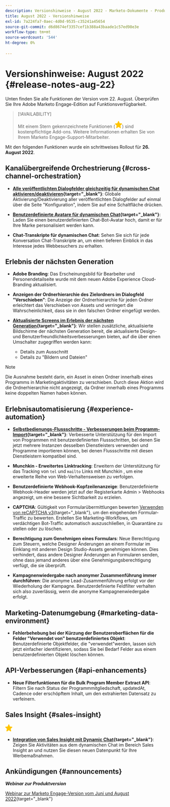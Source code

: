 ```yaml
---
description: Versionshinweise - August 2022 - Marketo-Dokumente - Produktdokumentation
title: August 2022 - Versionshinweise
exl-id: 7a224fa7-0aec-4d0d-9535-c35241a45654
source-git-commit: d6d8674ef3357cef1b388a43baade1c57ed98e3e
workflow-type: tm+mt
source-wordcount: '544'
ht-degree: 0%

---
```


# Versionshinweise: August 2022 {#release-notes-aug-22}

Unten finden Sie alle Funktionen der Version vom 22. August. Überprüfen Sie Ihre Adobe Marketo Engage-Edition auf Funktionsverfügbarkeit.

>[!AVAILABILITY]
>
>Mit einem Stern gekennzeichnete Funktionen (![star](assets/yellow-star.png)) sind kostenpflichtige Add-ons. Weitere Informationen erhalten Sie von Ihrem Marketo Engage-Support-Mitarbeiter.

Mit den folgenden Funktionen wurde ein schrittweises Rollout für **26. August 2022**.

## Kanalübergreifende Orchestrierung {#cross-channel-orchestration}

* **[Alle veröffentlichten Dialogfelder gleichzeitig für dynamischen Chat aktivieren/deaktivieren](/help/marketo/product-docs/demand-generation/dynamic-chat/dialogues/dialogue-overview.md#disable-enable-all-dialogues){target=&quot;_blank&quot;}**: Globale Aktivierung/Deaktivierung aller veröffentlichten Dialogfelder auf einmal über die Seite &quot;Konfiguration&quot;, indem Sie auf eine Schaltfläche drücken.

* **[Benutzerdefinierte Avatare für dynamischen Chat](/help/marketo/product-docs/demand-generation/dynamic-chat/configuration.md#agent-settings){target=&quot;_blank&quot;}**: Laden Sie einen benutzerdefinierten Chat-Bot-Avatar hoch, damit er für Ihre Marke personalisiert werden kann.

* **Chat-Transkripte für dynamischen Chat**: Sehen Sie sich für jede Konversation Chat-Transkripte an, um einen tieferen Einblick in das Interesse jedes Webbesuchers zu erhalten.

## Erlebnis der nächsten Generation

* **Adobe Branding**: Das Erscheinungsbild für Bearbeiter und Personendetailseite wurde mit dem neuen Adobe Experience Cloud-Branding aktualisiert.

* **Anzeigen der Ordnerhierarchie des Zielordners im Dialogfeld &quot;Verschieben&quot;**: Die Anzeige der Ordnerhierarchie für jeden Ordner erleichtert das Verschieben von Assets und verringert die Wahrscheinlichkeit, dass sie in den falschen Ordner eingefügt werden.

* **[Aktualisierte Screens im Erlebnis der nächsten Generation](/help/marketo/product-docs/marketo-engage-next-generation-experience/toggle-switch.md){target=&quot;_blank&quot;}**: Wir stellen zusätzliche, aktualisierte Bildschirme der nächsten Generation bereit, die aktualisierte Design- und Benutzerfreundlichkeitsverbesserungen bieten, auf die über einen Umschalter zugegriffen werden kann:

   * Details zum Ausschnitt
   * Details zu &quot;Bildern und Dateien&quot;

>[!NOTE]
>
>Die Ausnahme besteht darin, ein Asset in einen Ordner innerhalb eines Programms in Marketingaktivitäten zu verschieben. Durch diese Aktion wird die Ordnerhierarchie nicht angezeigt, da Ordner innerhalb eines Programms keine doppelten Namen haben können.

## Erlebnisautomatisierung {#experience-automation}

* **[Selbstbedienungs-Flussschritte - Verbesserungen beim Programm-Import](/help/marketo/product-docs/core-marketo-concepts/smart-campaigns/flow-actions/flow-step-service.md){target=&quot;_blank&quot;}**: Verbesserte Unterstützung für den Import von Programmen mit benutzerdefinierten Flussschritten, bei denen Sie jetzt mehrere Instanzen desselben Dienstleisters verwenden und Programme importieren können, bei denen Flussschritte mit diesen Dienstleistern kompatibel sind.

* **Munchkin - Erweitertes Linktracking**: Erweitern der Unterstützung für das Tracking von `tel` und `mailto` Links mit Munchkin , um eine erweiterte Reihe von Web-Verhaltensweisen zu verfolgen.

* **Benutzerdefinierte Webhook-Kopfzeilenanzeige**: Benutzerdefinierte Webhook-Header werden jetzt auf der Registerkarte Admin > Webhooks angezeigt, um eine bessere Sichtbarkeit zu erzielen.

* **CAPTCHA**: Gültigkeit von Formularübermittlungen bewerten [Verwenden von reCAPTCHA v3](/help/marketo/product-docs/demand-generation/forms/using-captcha/enable-captcha-in-marketo-forms.md){target=&quot;_blank&quot;}, um den eingehenden Formular-Traffic zu bewerten. Erstellen Sie Marketing-Workflows, um verdächtigen Bot-Traffic automatisch auszuschließen, in Quarantäne zu stellen oder zu löschen.

* **Berechtigung zum Genehmigen eines Formulars**: Neue Berechtigung zum Steuern, welche Designer Änderungen an einem Formular im Einklang mit anderen Design Studio-Assets genehmigen können. Dies verhindert, dass andere Designer Änderungen an Formularen senden, ohne dass jemand anderes über eine Genehmigungsberechtigung verfügt, die sie überprüft.

* **Kampagnenwiedergabe nach anonymer Zusammenführung immer durchführen**: Die anonyme Lead-Zusammenführung erfolgt vor der Wiederholung der Kampagne. Benutzerdefinierte Feldfilter verhalten sich also zuverlässig, wenn die anonyme Kampagnenwiedergabe erfolgt.

## Marketing-Datenumgebung {#marketing-data-environment}

* **Fehlerbehebung bei der Kürzung der Benutzeroberflächen für die Felder &quot;Verwendet von&quot; benutzerdefiniertes Objekt**: Benutzerdefinierte Objektfelder, die &quot;verwendet&quot;werden, lassen sich jetzt einfacher identifizieren, sodass Sie bei Bedarf Felder aus einem benutzerdefinierten Objekt löschen können.

## API-Verbesserungen {#api-enhancements}

* **Neue Filterfunktionen für die Bulk Program Member Extract API**: Filtern Sie nach Status der Programmmitgliedschaft, updatedAt, Cadence oder erschöpftem Inhalt, um den extrahierten Datensatz zu verfeinern.

## Sales Insight {#sales-insight}

![(Stern)](assets/yellow-star.png)

* **[Integration von Sales Insight mit Dynamic Chat](/help/marketo/product-docs/marketo-sales-insight/msi-for-salesforce/features/dynamic-chat-integration.md){target=&quot;_blank&quot;}**: Zeigen Sie Aktivitäten aus dem dynamischen Chat im Bereich Sales Insight an und nutzen Sie diesen neuen Datenpunkt für Ihre Werbemaßnahmen.

## Ankündigungen {#announcements}

**_Webinar zur Produktversion_**

[Webinar zur Marketo Engage-Version vom Juni und August 2022](https://engage.marketo.com/2022_June_August_Release_Webinar_OnDemandPage.html){target=&quot;_blank&quot;}
